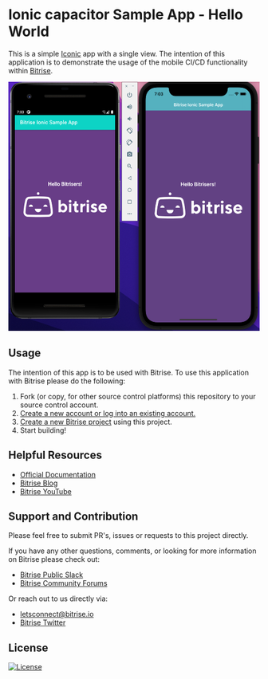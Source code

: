 # Ionic capacitor Sample App - Hello World

This is a simple [Iconic](https://ionic.io/) app with a single view. The intention of this application is to demonstrate the usage of the mobile CI/CD functionality within [Bitrise](https://bitrise.io).

<p align="center" spacing="10">
    <kbd>
        <img src="media/preview.png" height="500px" />
    </kbd>
</p>

## Usage

The intention of this app is to be used with Bitrise. To use this application with Bitrise please do the following:

1. Fork (or copy, for other source control platforms) this repository to your source control account.  
2. [Create a new account or log into an existing account.](https://app.bitrise.io/users/sign_up)
3. [Create a new Bitrise project](https://devcenter.bitrise.io/en/getting-started.html#signing-up-for-bitrise-72050) using this project.
4. Start building!

## Helpful Resources

* [Official Documentation](https://devcenter.bitrise.io/)
* [Bitrise Blog](https://blog.bitrise.io)
* [Bitrise YouTube](https://www.youtube.com/c/bitriseio)

## Support and Contribution

Please feel free to submit PR's, issues or requests to this project directly.

If you have any other questions, comments, or looking for more information on Bitrise please check out:

* [Bitrise Public Slack](https://chat.bitrise.io/)
* [Bitrise Community Forums](https://discuss.bitrise.io/)

Or reach out to us directly via:

* [letsconnect@bitrise.io](mailto:developers@mariadb.com)
* [Bitrise Twitter](https://twitter.com/bitrise)

## License <a name="license"></a>
[![License](https://img.shields.io/badge/License-MIT-blue.svg?style=plastic)](https://opensource.org/licenses/MIT)
